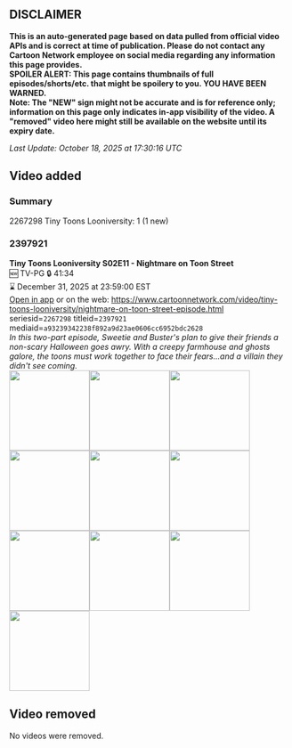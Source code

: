 ## DISCLAIMER
**This is an auto-generated page based on data pulled from official video APIs and is correct at time of publication. Please do not contact any Cartoon Network employee on social media regarding any information this page provides.**  
**SPOILER ALERT: This page contains thumbnails of full episodes/shorts/etc. that might be spoilery to you. YOU HAVE BEEN WARNED.**  
**Note: The "NEW" sign might not be accurate and is for reference only; information on this page only indicates in-app visibility of the video. A "removed" video here might still be available on the website until its expiry date.**  

_Last Update: October 18, 2025 at 17:30:16 UTC_
## Video added
### Summary
2267298 Tiny Toons Looniversity: 1 (1 new)  
### 2397921
**Tiny Toons Looniversity S02E11 - Nightmare on Toon Street**  
🆕 TV-PG 🔒 41:34  
⌛ December 31, 2025 at 23:59:00 EST  
[Open in app](https://cnvideo.sercomkc.org/redirector.html?type=cnapp&seriesid=2267298&titleid=2397921&mediaid=a93239342238f892a9d23ae0606cc6952bdc2628) or on the web: https://www.cartoonnetwork.com/video/tiny-toons-looniversity/nightmare-on-toon-street-episode.html  
seriesid=`2267298` titleid=`2397921` mediaid=`a93239342238f892a9d23ae0606cc6952bdc2628`  
_In this two-part episode, Sweetie and Buster's plan to give their friends a non-scary Halloween goes awry. With a creepy farmhouse and ghosts galore, the toons must work together to face their fears…and a villain they didn't see coming._  
<a href="https://s3.amazonaws.com/cartoonorchestrator/2397921_001_1280x720.jpg"><img src="https://s3.amazonaws.com/cartoonorchestrator/2397921_001_640x360.jpg" height="144px" /></a><a href="https://s3.amazonaws.com/cartoonorchestrator/2397921_002_1280x720.jpg"><img src="https://s3.amazonaws.com/cartoonorchestrator/2397921_002_640x360.jpg" height="144px" /></a><a href="https://s3.amazonaws.com/cartoonorchestrator/2397921_003_1280x720.jpg"><img src="https://s3.amazonaws.com/cartoonorchestrator/2397921_003_640x360.jpg" height="144px" /></a><a href="https://s3.amazonaws.com/cartoonorchestrator/2397921_004_1280x720.jpg"><img src="https://s3.amazonaws.com/cartoonorchestrator/2397921_004_640x360.jpg" height="144px" /></a><a href="https://s3.amazonaws.com/cartoonorchestrator/2397921_005_1280x720.jpg"><img src="https://s3.amazonaws.com/cartoonorchestrator/2397921_005_640x360.jpg" height="144px" /></a><a href="https://s3.amazonaws.com/cartoonorchestrator/2397921_006_1280x720.jpg"><img src="https://s3.amazonaws.com/cartoonorchestrator/2397921_006_640x360.jpg" height="144px" /></a><a href="https://s3.amazonaws.com/cartoonorchestrator/2397921_007_1280x720.jpg"><img src="https://s3.amazonaws.com/cartoonorchestrator/2397921_007_640x360.jpg" height="144px" /></a><a href="https://s3.amazonaws.com/cartoonorchestrator/2397921_008_1280x720.jpg"><img src="https://s3.amazonaws.com/cartoonorchestrator/2397921_008_640x360.jpg" height="144px" /></a><a href="https://s3.amazonaws.com/cartoonorchestrator/2397921_009_1280x720.jpg"><img src="https://s3.amazonaws.com/cartoonorchestrator/2397921_009_640x360.jpg" height="144px" /></a><a href="https://s3.amazonaws.com/cartoonorchestrator/2397921_010_1280x720.jpg"><img src="https://s3.amazonaws.com/cartoonorchestrator/2397921_010_640x360.jpg" height="144px" /></a>
## Video removed
No videos were removed.  
